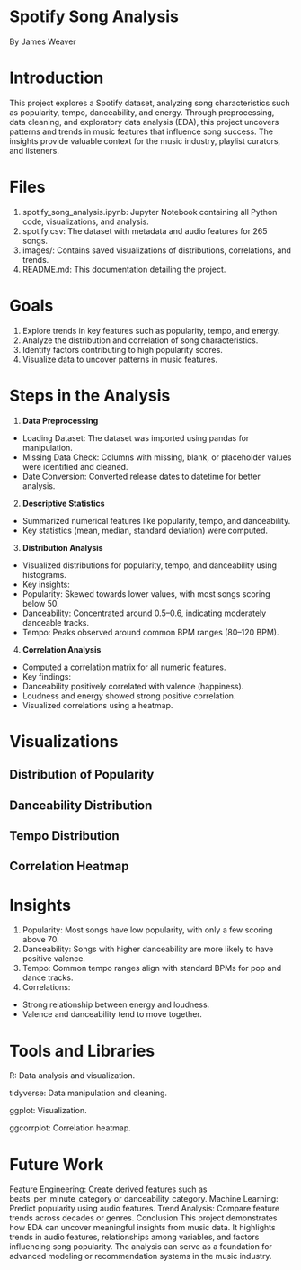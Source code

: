 # Spotify Song Analysis
By James Weaver

# Introduction
This project explores a Spotify dataset, analyzing song characteristics such as popularity, tempo, danceability, and energy. Through preprocessing, data cleaning, and exploratory data analysis (EDA), this project uncovers patterns and trends in music features that influence song success. The insights provide valuable context for the music industry, playlist curators, and listeners.

# Files
1. spotify_song_analysis.ipynb: Jupyter Notebook containing all Python code, visualizations, and analysis.
2. spotify.csv: The dataset with metadata and audio features for 265 songs.
3. images/: Contains saved visualizations of distributions, correlations, and trends.
4. README.md: This documentation detailing the project.

# Goals
1. Explore trends in key features such as popularity, tempo, and energy.
2. Analyze the distribution and correlation of song characteristics.
3. Identify factors contributing to high popularity scores.
4. Visualize data to uncover patterns in music features.

# Steps in the Analysis
1. **Data Preprocessing**
- Loading Dataset: The dataset was imported using pandas for manipulation.
- Missing Data Check: Columns with missing, blank, or placeholder values were identified and cleaned.
- Date Conversion: Converted release dates to datetime for better analysis.
2. **Descriptive Statistics**
- Summarized numerical features like popularity, tempo, and danceability.
- Key statistics (mean, median, standard deviation) were computed.
3. **Distribution Analysis**
- Visualized distributions for popularity, tempo, and danceability using histograms.
- Key insights:
- Popularity: Skewed towards lower values, with most songs scoring below 50.
- Danceability: Concentrated around 0.5–0.6, indicating moderately danceable tracks.
- Tempo: Peaks observed around common BPM ranges (80–120 BPM).
4. **Correlation Analysis**
- Computed a correlation matrix for all numeric features.
- Key findings:
- Danceability positively correlated with valence (happiness).
- Loudness and energy showed strong positive correlation.
- Visualized correlations using a heatmap.

# Visualizations
## Distribution of Popularity

## Danceability Distribution

## Tempo Distribution

## Correlation Heatmap

# Insights
1. Popularity: Most songs have low popularity, with only a few scoring above 70.
2. Danceability: Songs with higher danceability are more likely to have positive valence.
3. Tempo: Common tempo ranges align with standard BPMs for pop and dance tracks.
4. Correlations:
- Strong relationship between energy and loudness.
- Valence and danceability tend to move together.

# Tools and Libraries
R: Data analysis and visualization.

tidyverse: Data manipulation and cleaning.

ggplot: Visualization.

ggcorrplot: Correlation heatmap.

# Future Work
Feature Engineering:
Create derived features such as beats_per_minute_category or danceability_category.
Machine Learning:
Predict popularity using audio features.
Trend Analysis:
Compare feature trends across decades or genres.
Conclusion
This project demonstrates how EDA can uncover meaningful insights from music data. It highlights trends in audio features, relationships among variables, and factors influencing song popularity. The analysis can serve as a foundation for advanced modeling or recommendation systems in the music industry.
